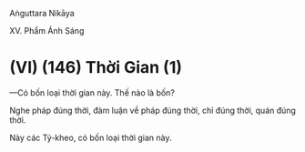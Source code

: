 Aṅguttara Nikāya

XV. Phẩm Ánh Sáng

# (VI) (146) Thời Gian (1)

—Có bốn loại thời gian này. Thế nào là bốn?

Nghe pháp đúng thời, đàm luận về pháp đúng thời, chỉ đúng thời, quán đúng thời.

Này các Tỷ-kheo, có bốn loại thời gian này.


